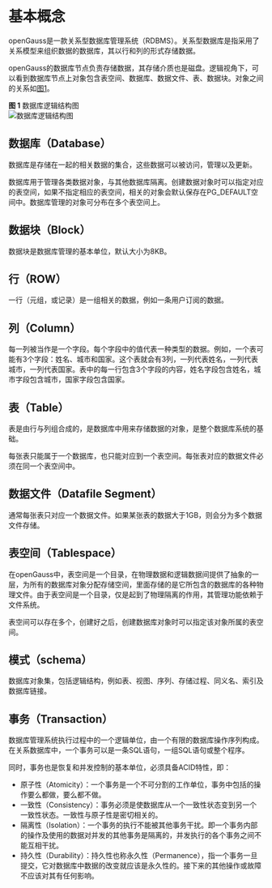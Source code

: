 # 基本概念<a name="ZH-CN_TOPIC_0000001255141773"></a>

openGauss是一款关系型数据库管理系统（RDBMS）。关系型数据库是指采用了关系模型来组织数据的数据库，其以行和列的形式存储数据。

openGauss的数据库节点负责存储数据，其存储介质也是磁盘。逻辑视角下，可以看到数据库节点上对象包含表空间、数据库、数据文件、表、数据块。对象之间的关系如[图1](#zh-cn_topic_0283136742_zh-cn_topic_0237120245_zh-cn_topic_0059779316_fb2fa3b3cc8824dea95318504e0537913)。

**图 1**  数据库逻辑结构图<a name="zh-cn_topic_0283136742_zh-cn_topic_0237120245_zh-cn_topic_0059779316_fb2fa3b3cc8824dea95318504e0537913"></a>  
![](figures/数据库逻辑结构图.png "数据库逻辑结构图")

## 数据库（Database）<a name="section16264182634412"></a>

数据库是存储在一起的相关数据的集合，这些数据可以被访问，管理以及更新。

数据库用于管理各类数据对象，与其他数据库隔离。创建数据对象时可以指定对应的表空间，如果不指定相应的表空间，相关的对象会默认保存在PG\_DEFAULT空间中。数据库管理的对象可分布在多个表空间上。

## 数据块（Block）<a name="section6344149125713"></a>

数据块是数据库管理的基本单位，默认大小为8KB。

## 行（ROW）<a name="section145861329182213"></a>

一行（元组，或记录）是一组相关的数据，例如一条用户订阅的数据。

## 列（Column）<a name="section179147357225"></a>

每一列被当作是一个字段。每个字段中的值代表一种类型的数据。例如，一个表可能有3个字段：姓名、城市和国家。这个表就会有3列，一列代表姓名，一列代表城市，一列代表国家。表中的每一行包含3个字段的内容，姓名字段包含姓名，城市字段包含城市，国家字段包含国家。

## 表（Table）<a name="section1938014491516"></a>

表是由行与列组合成的，是数据库中用来存储数据的对象，是整个数据库系统的基础。

每张表只能属于一个数据库，也只能对应到一个表空间。每张表对应的数据文件必须在同一个表空间中。

## 数据文件（Datafile Segment）<a name="section0943185185714"></a>

通常每张表只对应一个数据文件。如果某张表的数据大于1GB，则会分为多个数据文件存储。

## 表空间（Tablespace）<a name="section17678189104619"></a>

在openGauss中，表空间是一个目录，在物理数据和逻辑数据间提供了抽象的一层，为所有的数据库对象分配存储空间，里面存储的是它所包含的数据库的各种物理文件。由于表空间是一个目录，仅是起到了物理隔离的作用，其管理功能依赖于文件系统。

表空间可以存在多个，创建好之后，创建数据库对象时可以指定该对象所属的表空间。

## 模式（schema）<a name="section1083112714613"></a>

数据库对象集，包括逻辑结构，例如表、视图、序列、存储过程、同义名、索引及数据库链接。

## 事务（Transaction）<a name="section6711153815312"></a>

数据库管理系统执行过程中的一个逻辑单位，由一个有限的数据库操作序列构成。在关系数据库中，一个事务可以是一条SQL语句，一组SQL语句或整个程序。

同时，事务也是恢复和并发控制的基本单位，必须具备ACID特性，即：

-   原子性（Atomicity）：一个事务是一个不可分割的工作单位，事务中包括的操作要么都做，要么都不做。
-   一致性（Consistency）：事务必须是使数据库从一个一致性状态变到另一个一致性状态。一致性与原子性是密切相关的。
-   隔离性（Isolation）：一个事务的执行不能被其他事务干扰。即一个事务内部的操作及使用的数据对并发的其他事务是隔离的，并发执行的各个事务之间不能互相干扰。
-   持久性（Durability）：持久性也称永久性（Permanence），指一个事务一旦提交，它对数据库中数据的改变就应该是永久性的。接下来的其他操作或故障不应该对其有任何影响。

